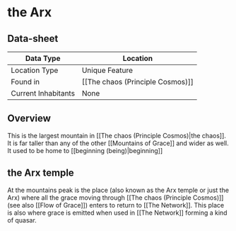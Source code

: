 # the Arx

## Data-sheet

| Data Type | Location |
| --- | --- |
| Location Type | Unique Feature |
| Found in | [[The chaos (Principle Cosmos)]] |
| Current Inhabitants | None |

## Overview

This is the largest mountain in [[The chaos (Principle Cosmos)|the chaos]]. It is far taller than any of the other [[Mountains of Grace]] and wider as well. It used to be home to [[beginning (being)|beginning]]

## the Arx temple

At the mountains peak is the place (also known as the Arx temple or just the Arx) where all the grace moving through [[The chaos (Principle Cosmos)]] (see also [[Flow of Grace]]) enters to return to [[The Network]]. This place is also where grace is emitted when used in [[The Network]] forming a kind of quasar.
